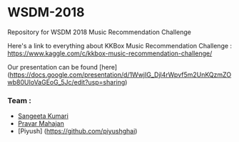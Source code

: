 # WSDM-2018
Repository for WSDM 2018 Music Recommendation Challenge

Here's a link to everything about KKBox Music Recommendation Challenge : 
https://www.kaggle.com/c/kkbox-music-recommendation-challenge/

Our presentation can be found [here] (https://docs.google.com/presentation/d/1WwjIG_Djl4rWpvf5m2UnKQzmZOwb80UIoVaGEoG_5Jc/edit?usp=sharing)

### Team :
 - [Sangeeta Kumari](https://github.com/ksangeeta2429)
 - [Pravar Mahajan](https://github.com/pravarmahajan)
 - [Piyush] (https://github.com/piyushghai)


